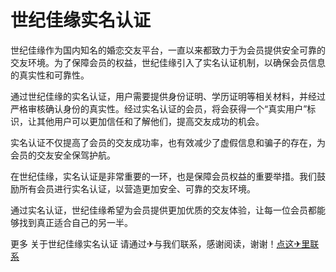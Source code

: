 # 世纪佳缘实名认证

世纪佳缘作为国内知名的婚恋交友平台，一直以来都致力于为会员提供安全可靠的交友环境。为了保障会员的权益，世纪佳缘引入了实名认证机制，以确保会员信息的真实性和可靠性。

通过世纪佳缘的实名认证，用户需要提供身份证明、学历证明等相关材料，并经过严格审核确认身份的真实性。经过实名认证的会员，将会获得一个“真实用户”标识，让其他用户可以更加信任和了解他们，提高交友成功的机会。

实名认证不仅提高了会员的交友成功率，也有效减少了虚假信息和骗子的存在，为会员的交友安全保驾护航。

在世纪佳缘，实名认证是非常重要的一环，也是保障会员权益的重要举措。我们鼓励所有会员进行实名认证，以营造更加安全、可靠的交友环境。

通过实名认证，世纪佳缘希望为会员提供更加优质的交友体验，让每一位会员都能够找到真正适合自己的另一半。

更多 关于世纪佳缘实名认证 请通过✈与我们联系，感谢阅读，谢谢！[点这✈里联系](https://a.k02.cc)